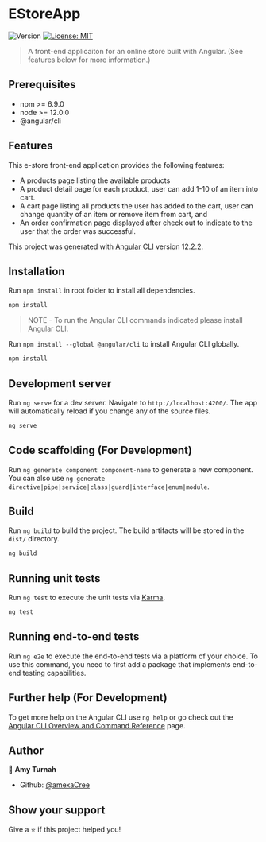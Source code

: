 # EStoreApp
![Version](https://img.shields.io/badge/version-0.0.0-blue.svg?cacheSeconds=2592000)
[![License: MIT](https://img.shields.io/badge/License-MIT-yellow.svg)](#)

> A front-end applicaiton for an online store built with Angular. (See features below for more information.)

## Prerequisites

* npm >= 6.9.0
* node >= 12.0.0
* @angular/cli

## Features

This e-store front-end application provides the following features: 
* A products page listing the available products 
* A product detail page for each product, user can add 1-10 of an item into cart. 
* A cart page listing all products the user has added to the cart, user can change quantity of an item or remove item from cart, and
* An order confirmation page displayed after check out to indicate to the user that the order was successful.

This project was generated with [Angular CLI](https://github.com/angular/angular-cli) version 12.2.2.

## Installation

Run `npm install` in root folder to install all dependencies.
```sh
npm install
```

> NOTE - To run the Angular CLI commands indicated please install Angular CLI.

Run `npm install --global @angular/cli` to install Angular CLI globally. 
```sh
npm install
```

## Development server

Run `ng serve` for a dev server. Navigate to `http://localhost:4200/`. The app will automatically reload if you change any of the source files.
```sh
ng serve
```

## Code scaffolding (For Development)

Run `ng generate component component-name` to generate a new component. You can also use `ng generate directive|pipe|service|class|guard|interface|enum|module`.

## Build

Run `ng build` to build the project. The build artifacts will be stored in the `dist/` directory.
```sh
ng build
```

## Running unit tests

Run `ng test` to execute the unit tests via [Karma](https://karma-runner.github.io).
```sh
ng test
```

## Running end-to-end tests

Run `ng e2e` to execute the end-to-end tests via a platform of your choice. To use this command, you need to first add a package that implements end-to-end testing capabilities.

## Further help (For Development)

To get more help on the Angular CLI use `ng help` or go check out the [Angular CLI Overview and Command Reference](https://angular.io/cli) page.

## Author

👤 **Amy Turnah**

* Github: [@amexaCree](https://github.com/amexacree)


## Show your support

Give a ⭐️ if this project helped you!
